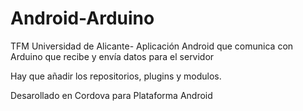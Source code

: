 # Android-Arduino
TFM Universidad de Alicante- Aplicación Android que comunica con Arduino que recibe y envía datos para el servidor

Hay que añadir los repositorios, plugins y modulos. 

Desarollado en Cordova para Plataforma Android
